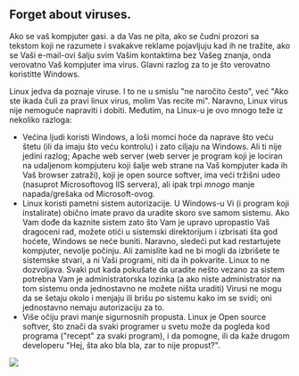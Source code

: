 



<h2>Forget about viruses.</h2>

Ako se vaš kompjuter gasi. a da Vas ne pita, ako se čudni prozori
sa tekstom koji ne razumete i svakakve reklame pojavljuju
kad ih ne tražite, ako se Vaši e-mail-ovi šalju svim Vašim kontaktima
bez Vašeg znanja, onda verovatno Vaš kompjuter ima virus. Glavni razlog za to je 
što verovatno koristitte Windows.

Linux jedva da poznaje viruse. I to ne u smislu "ne naročito često",
već "Ako ste ikada čuli za pravi linux virus, molim Vas recite mi".
Naravno, Linux virus nije nemoguće napraviti i dobiti. Međutim, na Linux-u
je ovo mnogo teže iz nekoliko razloga:

<ul>

<li>Većina ljudi koristi Windows, a loši momci hoće da naprave što veću
štetu (ili da imaju što veću kontrolu) i zato ciljaju na Windows.
Ali ti nije jedini razlog; Apache web server (web server je program
koji je lociran na udaljenom kompjuteru koji šalje web strane na Vaš kompjuter kada
ih Vaš browser zatraži), koji je open source softver, ima veći tržišni udeo
(nasuprot Microsoftovog IIS servera), ali ipak trpi <i>mnogo</i> manje 
napada/grešaka od Microsoft-ovog.</li>

<li>Linux koristi pametni sistem autorizacije. U Windows-u Vi (i program
koji instalirate) obično imate pravo da uradite skoro sve samom sistemu.
Ako Vam dođe da kaznite sistem zato što Vam je upravo upropastio
Vaš dragoceni rad, možete otići u sistemski direktorijum 
i izbrisati šta god hoćete, Windows se neće buniti. Naravno, sledeći  
put kad restartujete kompjuter, nevolje počinju. Ali zamislite kad ne bi mogli da izbrišete 
te sistemske stvari, a ni Vaši programi, niti da ih pokvarite. Linux to ne dozvoljava.
Svaki put kada pokušate da uradite nešto vezano za sistem potrebna Vam je administratorska
lozinka (a ako niste administrator na tom sistemu onda jednostavno ne možete ništa uraditi)
Virusi ne mogu da se šetaju okolo i menjaju ili brišu po sistemu kako im se svidi;
oni jednostavno nemaju autorizaciju za to.</li>

<li>Više očiju pravi manje sigurnosnih propusta. Linux je Open source softver, što znači da svaki programer
u svetu može da pogleda kod programa ("recept" za svaki program), i da pomogne, 
ili da kaže drugom developeru "Hej, šta ako bla bla, zar to nije propust?".</li>

</ul>

<img src="Images/viruses_thumb.png" />




